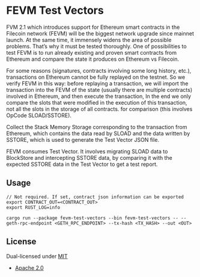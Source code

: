# FEVM Test Vectors

FVM 2.1 which introduces support for Ethereum smart contracts in the Filecoin network (FEVM) will be the biggest network
upgrade since mainnet launch. At the same time, it immensely widens the area of possible problems. That’s why it must be
tested thoroughly. One of possibilities to test FEVM is to run already existing and proven smart contracts from Ethereum
and compare the state it produces on Ethereum vs Filecoin.

For some reasons (signatures, contracts involving some long history, etc.), transactions on Ethereum cannot be fully
replayed on the testnet. So we verify FEVM in this way: before replaying a transaction, we will import the transaction
into the FEVM of the state (usually there are multiple contracts) involved in Ethereum, and then execute the
transaction, In the end we only compare the slots that were modified in the execution of this transaction, not all the
slots in the storage of all contracts. for comparison (this involves OpCode SLOAD/SSTORE).

Collect the Stack Memory Storage corresponding to the transaction from Ethereum, which contains the data read by SLOAD
and the data written by SSTORE, which is used to generate the Test Vector JSON file.

FEVM consumes Test Vector. It involves migrating SLOAD data to BlockStore and intercepting SSTORE data, by comparing it
with the expected SSTORE data in the Test Vector to get a test report.

## Usage

```
// Not required. If set, contract json information can be exported
export CONTRACT_OUT=<CONTRACT_OUT> 
export RUST_LOG=info

cargo run --package fevm-test-vectors --bin fevm-test-vectors -- --geth-rpc-endpoint <GETH_RPC_ENDPOINT> --tx-hash <TX_HASH> --out <OUT>
```

## License

Dual-licensed under [MIT](https://github.com/froghub-io/fevm-test-vectors/blob/main/LICENSE-MIT)

+ [Apache 2.0](https://github.com/froghub-io/fevm-test-vectors/blob/main/LICENSE-APACHE)
